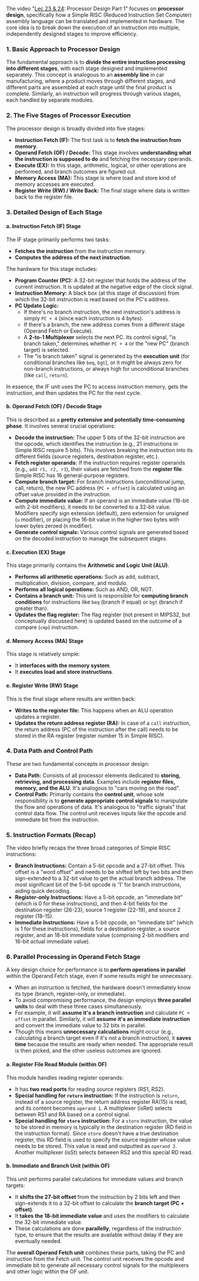 


The video "[Lec 23 & 24](https://www.youtube.com/watch?v=Od69hy9Y4s8&list=PLL7q95_bHxC56PtT1t-21A-NmUf7yBjGs&index=14&pp=iAQB): Processor Design Part 1" focuses on **processor design**, specifically how a Simple RISC (Reduced Instruction Set Computer) assembly language can be translated and implemented in hardware. The core idea is to break down the execution of an instruction into multiple, independently designed stages to improve efficiency.

### 1. Basic Approach to Processor Design
The fundamental approach is to **divide the entire instruction processing into different stages**, with each stage designed and implemented separately. This concept is analogous to an **assembly line** in car manufacturing, where a product moves through different stages, and different parts are assembled at each stage until the final product is complete. Similarly, an instruction will progress through various stages, each handled by separate modules.

### 2. The Five Stages of Processor Execution
The processor design is broadly divided into five stages:

*   **Instruction Fetch (IF):** The first task is to **fetch the instruction from memory**.
*   **Operand Fetch (OF) / Decode:** This stage involves **understanding what the instruction is supposed to do** and fetching the necessary operands.
*   **Execute (EX):** In this stage, arithmetic, logical, or other operations are performed, and branch outcomes are figured out.
*   **Memory Access (MA):** This stage is where load and store kind of memory accesses are executed.
*   **Register Write (RW) / Write Back:** The final stage where data is written back to the register file.

### 3. Detailed Design of Each Stage

#### a. Instruction Fetch (IF) Stage
The IF stage primarily performs two tasks:
*   **Fetches the instruction** from the instruction memory.
*   **Computes the address of the next instruction**.

The hardware for this stage includes:
*   **Program Counter (PC):** A 32-bit register that holds the address of the current instruction. It is updated at the negative edge of the clock signal.
*   **Instruction Memory:** A black box (at this stage of discussion) from which the 32-bit instruction is read based on the PC's address.
*   **PC Update Logic:**
    *   If there's no branch instruction, the next instruction's address is simply `PC + 4` (since each instruction is 4 bytes).
    *   If there's a branch, the new address comes from a different stage (Operand Fetch or Execute).
    *   A **2-to-1 Multiplexer** selects the next PC. Its control signal, "is branch taken," determines whether `PC + 4` or the "new PC" (branch target) is selected.
    *   The "is branch taken" signal is generated by the **execution unit** (for conditional branches like `beq`, `bgt`), or it might be always zero for non-branch instructions, or always high for unconditional branches (like `call`, `return`).

In essence, the IF unit uses the PC to access instruction memory, gets the instruction, and then updates the PC for the next cycle.

#### b. Operand Fetch (OF) / Decode Stage
This is described as a **pretty extensive and potentially time-consuming phase**. It involves several crucial operations:
*   **Decode the instruction:** The upper 5 bits of the 32-bit instruction are the opcode, which identifies the instruction (e.g., 21 instructions in Simple RISC require 5 bits). This involves breaking the instruction into its different fields (source registers, destination register, etc.).
*   **Fetch register operands:** If the instruction requires register operands (e.g., `add r1, r2, r3`), their values are fetched from the **register file**. Simple RISC has 16 general-purpose registers.
*   **Compute branch target:** For branch instructions (unconditional jump, call, return), the new PC address (`PC + offset`) is calculated using an offset value provided in the instruction.
*   **Compute immediate value:** If an operand is an immediate value (16-bit with 2-bit modifiers), it needs to be converted to a 32-bit value. Modifiers specify sign extension (default), zero extension for unsigned (`u` modifier), or placing the 16-bit value in the higher two bytes with lower bytes zeroed (`h` modifier).
*   **Generate control signals:** Various control signals are generated based on the decoded instruction to manage the subsequent stages.

#### c. Execution (EX) Stage
This stage primarily contains the **Arithmetic and Logic Unit (ALU)**.
*   **Performs all arithmetic operations:** Such as add, subtract, multiplication, division, compare, and modulo.
*   **Performs all logical operations:** Such as AND, OR, NOT.
*   **Contains a branch unit:** This unit is responsible for **computing branch conditions** for instructions like `beq` (branch if equal) or `bgt` (branch if greater than).
*   **Updates the flag register:** The flag register (not present in MIPS32, but conceptually discussed here) is updated based on the outcome of a compare (`cmp`) instruction.

#### d. Memory Access (MA) Stage
This stage is relatively simple:
*   It **interfaces with the memory system**.
*   It **executes load and store instructions**.

#### e. Register Write (RW) Stage
This is the final stage where results are written back:
*   **Writes to the register file:** This happens when an ALU operation updates a register.
*   **Updates the return address register (RA):** In case of a `call` instruction, the return address (PC of the instruction after the call) needs to be stored in the RA register (register number 15 in Simple RISC).

### 4. Data Path and Control Path
These are two fundamental concepts in processor design:
*   **Data Path:** Consists of all processor elements dedicated to **storing, retrieving, and processing data**. Examples include **register files, memory, and the ALU**. It's analogous to "cars moving on the road".
*   **Control Path:** Primarily contains the **control unit**, whose sole responsibility is to **generate appropriate control signals** to manipulate the flow and operations of data. It's analogous to "traffic signals" that control data flow. The control unit receives inputs like the opcode and immediate bit from the instruction.

### 5. Instruction Formats (Recap)
The video briefly recaps the three broad categories of Simple RISC instructions:
*   **Branch Instructions:** Contain a 5-bit opcode and a 27-bit offset. This offset is a "word offset" and needs to be shifted left by two bits and then sign-extended to a 32-bit value to get the actual branch address. The most significant bit of the 5-bit opcode is '1' for branch instructions, aiding quick decoding.
*   **Register-only Instructions:** Have a 5-bit opcode, an "immediate bit" (which is 0 for these instructions), and then 4-bit fields for the destination register (26-23), source 1 register (22-19), and source 2 register (18-15).
*   **Immediate Instructions:** Have a 5-bit opcode, an "immediate bit" (which is 1 for these instructions), fields for a destination register, a source register, and an 18-bit immediate value (comprising 2-bit modifiers and 16-bit actual immediate value).

### 6. Parallel Processing in Operand Fetch Stage
A key design choice for performance is to **perform operations in parallel** within the Operand Fetch stage, even if some results might be unnecessary.
*   When an instruction is fetched, the hardware doesn't immediately know its type (branch, register-only, or immediate).
*   To avoid compromising performance, the design employs **three parallel units** to deal with these three cases simultaneously.
*   For example, it will **assume it's a branch instruction** and calculate `PC + offset` in parallel. Similarly, it will **assume it's an immediate instruction** and convert the immediate value to 32 bits in parallel.
*   Though this means **unnecessary calculations** might occur (e.g., calculating a branch target even if it's not a branch instruction), it **saves time** because the results are ready when needed. The appropriate result is then picked, and the other useless outcomes are ignored.

#### a. Register File Read Module (within OF)
This module handles reading register operands:
*   It has **two read ports** for reading source registers (RS1, RS2).
*   **Special handling for `return` instruction:** If the instruction is `return`, instead of a source register, the return address register RA(15) is read, and its content becomes `operand 1`. A multiplexer (isRet) selects between RS1 and RA based on a control signal.
*   **Special handling for `store` instruction:** For a `store` instruction, the value to be stored in memory is typically in the destination register (RD field in the instruction format). Since `store` doesn't have a true destination register, this RD field is used to specify the source register whose value needs to be stored. This value is read and outputted as `operand 2`. Another multiplexer (isSt) selects between RS2 and this special RD read.

#### b. Immediate and Branch Unit (within OF)
This unit performs parallel calculations for immediate values and branch targets:
*   It **shifts the 27-bit offset** from the instruction by 2 bits left and then sign-extends it to a 32-bit offset to calculate the **branch target (PC + offset)**.
*   It **takes the 18-bit immediate value** and uses the modifiers to calculate the 32-bit immediate value.
*   These calculations are done **parallelly**, regardless of the instruction type, to ensure that the results are available without delay if they are eventually needed.

The **overall Operand Fetch unit** combines these parts, taking the PC and instruction from the Fetch unit. The control unit receives the opcode and immediate bit to generate all necessary control signals for the multiplexers and other logic within the OF unit.
